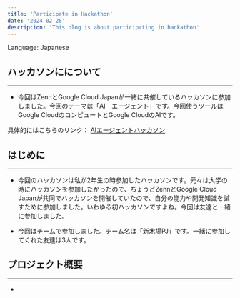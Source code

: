 ```yaml
---
title: 'Participate in Hackathon'
date: '2024-02-26'
description: 'This blog is about participating in hackathon'
---
```


Language: Japanese

## ハッカソンにについて
----

- 今回はZennとGoogle Cloud Japanが一緒に共催しているハッカソンに参加しました。今回のテーマは「AI　エージェント」です。今回使うツールはGoogle CloudのコンピュートとGoogle CloudのAIです。


具体的にはこちらのリンク：
[AIエージェントハッカソン](https://zenn.dev/hackathons/2024-google-cloud-japan-ai-hackathon)

## はじめに
----

- 今回のハッカソンは私が2年生の時参加したハッカソンです。元々は大学の時にハッカソンを参加したかったので、ちょうどZennとGoogle Cloud　Japanが共同でハッカソンを開催していたので、自分の能力や開発知識を試すために参加しました。いわゆる初ハッカソンですよね。今回は友達と一緒に参加しました。

- 今回はチームで参加しました。チーム名は「新木場PJ」です。一緒に参加してくれた友達は3人です。

## プロジェクト概要
-----

- 



